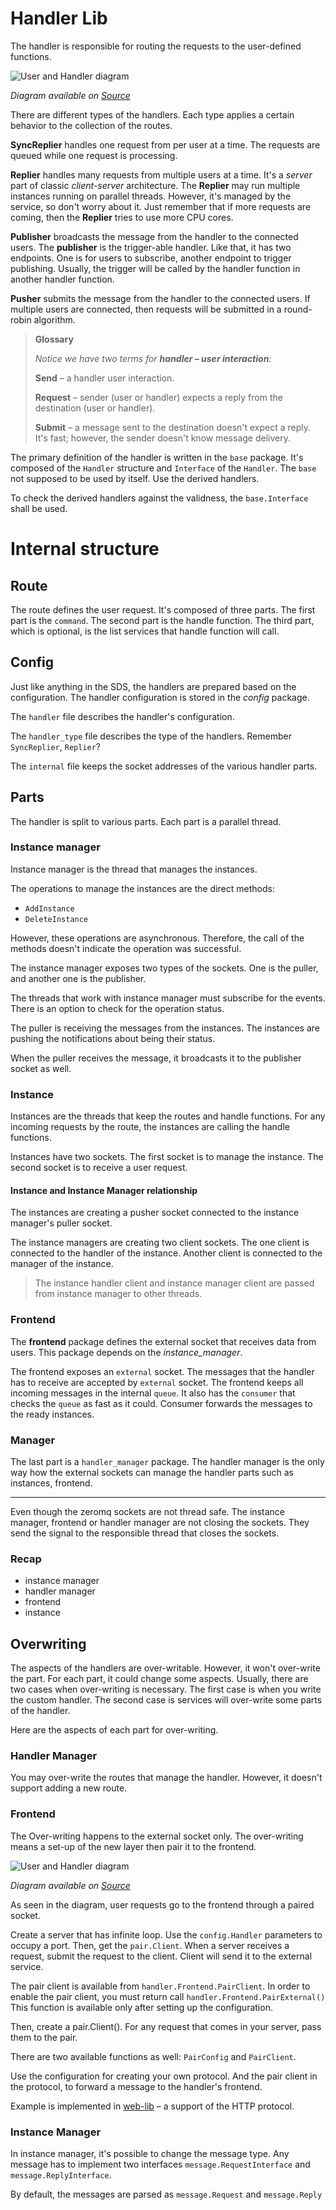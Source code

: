 # Handler Lib
The handler is responsible for routing the requests to the user-defined functions.

![User and Handler diagram](_assets/Handler.jpg "Handler diagram")

*Diagram available on [Source](https://drive.google.com/file/d/1B0JOWbrbby9yUy66pMwWnlf8ic18XOs-/view?usp=sharing)*

There are different types of the handlers. 
Each type applies a certain behavior to the collection of the routes.

**SyncReplier** handles one request from per user at a time. 
The requests are queued while one request is processing.

**Replier** handles many requests from multiple users at a time.
It's a *server* part of classic *client-server* architecture.
The **Replier** may run multiple instances running on parallel threads. However, it's managed by the service, so don't worry about it.
Just remember that if more requests are coming, then the **Replier** tries to use more CPU cores.

**Publisher** broadcasts the message from the handler to the connected users. 
The **publisher** is the trigger-able handler.
Like that, it has two endpoints. One is for users to subscribe, another endpoint to trigger publishing.
Usually, the trigger will be called by the handler function in another handler function.


**Pusher** submits the message from the handler to the connected users. If multiple users are connected,
then requests will be submitted in a round-robin algorithm.

> **Glossary**
> 
> *Notice we have two terms for **handler &ndash; user interaction**:*
> 
> **Send** &ndash; a handler user interaction.
> 
> **Request** &ndash; sender (user or handler) expects a reply from the destination (user or handler).
> 
> **Submit** &ndash; a message sent to the destination doesn't expect a reply. 
> It's fast; however, the sender doesn't know message delivery.

The primary definition of the handler is written in the `base` package. 
It's composed of the `Handler` structure and `Interface` of the `Handler`.
The `base` not supposed to be used by itself. Use the derived handlers.

To check the derived handlers against the validness, the `base.Interface` shall be used.

# Internal structure

## Route
The route defines the user request.
It's composed of three parts.
The first part is the `command`.
The second part is the handle function.
The third part, which is optional, is the list services that handle function will call.

## Config
Just like anything in the SDS, the handlers are prepared
based on the configuration. The handler configuration
is stored in the *config* package.

The `handler` file describes the handler's configuration.

The `handler_type` file describes the type of the handlers. Remember `SyncReplier`, `Replier`?

The `internal` file keeps the socket addresses of the various handler parts.

## Parts
The handler is split to various parts.
Each part is a parallel thread.

### Instance manager
Instance manager is the thread that manages the instances.

The operations to manage the instances are the direct methods:
* `AddInstance`
* `DeleteInstance`

However, these operations are asynchronous.
Therefore, the call of the methods doesn't indicate the operation was successful.

The instance manager exposes two types of the sockets.
One is the puller, and another one is the publisher.

The threads that work with instance manager must subscribe for the events.
There is an option to check for the operation status.

The puller is receiving the messages from the instances.
The instances are pushing the notifications about being their status.

When the puller receives the message, it broadcasts
it to the publisher socket as well.

### Instance
Instances are the threads that keep the routes and handle functions.
For any incoming requests by the route, the instances are calling the handle functions.

Instances have two sockets. The first socket is
to manage the instance. The second socket is to
receive a user request.

#### Instance and Instance Manager relationship
The instances are creating a pusher socket connected to the instance manager's puller socket.

The instance managers are creating two client sockets.
The one client is connected to the handler of the instance.
Another client is connected to the manager of the instance.

> The instance handler client and instance manager client
> are passed from instance manager to other threads.

### Frontend
The **frontend** package defines the external socket that receives data from users.
This package depends on the *instance_manager*.

The frontend exposes an `external` socket.
The messages that the handler has to receive are accepted by `external` socket.
The frontend keeps all incoming messages in the internal `queue`.
It also has the `consumer` that checks the `queue` as fast as it could.
Consumer forwards the messages to the ready instances.

### Manager
The last part is a `handler_manager` package.
The handler manager is the only way how the external sockets
can manage the handler parts such as instances, frontend.

---

Even though the zeromq sockets are not thread safe.
The instance manager, frontend or handler manager are not closing the sockets.
They send the signal to the responsible thread that closes the sockets.

### Recap
* instance manager
* handler manager
* frontend
* instance

## Overwriting
The aspects of the handlers are over-writable.
However, it won't over-write the part. 
For each part, it could change some aspects.
Usually, there are two cases when over-writing is necessary.
The first case is when you write the custom handler.
The second case is services will over-write some parts of the handler.

Here are the aspects of each part for over-writing.

### Handler Manager
You may over-write the routes that manage the handler.
However, it doesn't support adding a new route.

### Frontend
The Over-writing happens to the external socket only.
The over-writing means a set-up of the new layer then pair it to the frontend.

![User and Handler diagram](_assets/PairExternal.jpg "Add another layer over external diagram")

*Diagram available on [Source](https://drive.google.com/file/d/1B0JOWbrbby9yUy66pMwWnlf8ic18XOs-/view?usp=sharing)*

As seen in the diagram, user requests go to the frontend through a paired socket.

Create a server that has infinite loop.
Use the `config.Handler` parameters to occupy a port.
Then, get the `pair.Client`.
When a server receives a request, submit the request to the client.
Client will send it to the external service.

The pair client is available from `handler.Frontend.PairClient`.
In order to enable the pair client, you must return call `handler.Frontend.PairExternal()`
This function is available only after setting up the configuration.

Then, create a pair.Client().
For any request that comes in your server,
pass them to the pair.

There are two available functions as well:
`PairConfig` and `PairClient`.

Use the configuration for creating your own protocol.
And the pair client in the protocol, to forward a message to the handler's frontend.

Example is implemented in [web-lib](https://github.com/ahmetson/web-lib) &ndash; a support of the HTTP protocol.

### Instance Manager
In instance manager, it's possible to change the message type.
Any message has to implement two interfaces
`message.RequestInterface` and `message.ReplyInterface`.

By default, the messages are parsed as `message.Request` and `message.Reply`